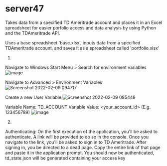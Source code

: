 # server47

Takes data from a specified TD Ameritrade account and places it in an Excel spreadsheet for easier porfolio access and data analysis by using Python and the TDAmeritrade API.

Uses a base spreadsheet 'base.xlsx', inputs data from a specified TDAmeritrade account, and saves it as a spreadsheet called 'portfolio.xlsx' 

1.
Navigate to Windows Start Menu > Search for environment variables
![image](https://user-images.githubusercontent.com/60449948/153258085-347e2969-28af-49b5-be83-74e671656277.png)


Navigate to Advanced > Environment Variables
![Screenshot 2022-02-09 094717](https://user-images.githubusercontent.com/60449948/153260484-8c516418-f881-406e-a02d-87226475491b.png)



Create a new User Variable
![Screenshot 2022-02-09 095449](https://user-images.githubusercontent.com/60449948/153261239-4de7f63e-75ed-488f-a371-7e393c6d80e0.png)



Variable Name: TD_ACCOUNT 
Variable Value: <your_account_id> (E.g. 123456789)
![image](https://user-images.githubusercontent.com/60449948/153259075-15873f65-b243-4c63-bb1d-866456fb5eb2.png)


2.
Authenticating:
On the first execution of the application, you'll be asked to authenticate. A link will be provided to do so in the console.
Once you navigate to the link, you'll be asked to sign in to TD Ameritrade. 
After signing in, you be directed to a dead page. Copy the entire link of that page and paste it in the application prompt.
You should now be authenticated, td_state.json will be generated containing your access key
